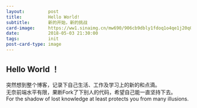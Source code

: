 ```yaml
---
layout:         post
title:          Hello World!
subtitle:       新的开始，新的挑战
card-image:     https://ww1.sinaimg.cn/mw690/906cb9dbly1fdoq1o4qe1j20q00d4qed
date:           2018-05-03 21:30:00
tags:           init
post-card-type: image
---
```


## Hello World ！

突然想到整个博客，记录下自己生活、工作及学习上的新的和点滴。
<br/>
无奈前端水平有限，果断Fork了下别人的代码，希望自己能一直坚持下去。
<br/>
For the shadow of lost knowledge at least protects you from many illusions.